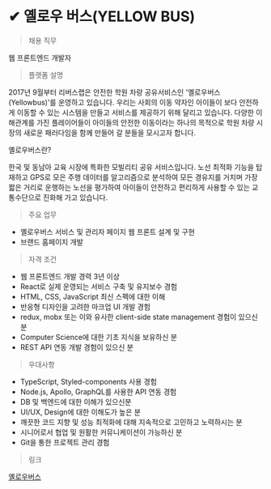 # ✔ 옐로우 버스(YELLOW BUS)

> 채용 직무

웹 프론트엔드 개발자

> 플랫폼 설명

2017년 9월부터 리버스랩은 안전한 학원 차량 공유서비스인 '옐로우버스(Yellowbus)'를 운영하고 있습니다. 우리는 사회의 이동 약자인 아이들이 보다 안전하게 이동할 수 있는 시스템을 만들고 서비스를 제공하기 위해 달리고 있습니다. 다양한 이해관계를 가진 플레이어들이 아이들의 안전한 이동이라는 하나의 목적으로 학원 차량 시장의 새로운 패러다임을 함께 만들어 갈 분들을 모시고자 합니다.


옐로우버스란?

한국 및 동남아 교육 시장에 특화한 모빌리티 공유 서비스입니다. 노선 최적화 기능을 탑재하고 GPS로 모은 주행 데이터를 알고리즘으로 분석하여 모든 경유지를 거치며 가장 짧은 거리로 운행하는 노선을 평가하여 아이들이 안전하고 편리하게 사용할 수 있는 교통수단으로 진화해 가고 있습니다.

> 주요 업무

- 옐로우버스 서비스 및 관리자 페이지 웹 프론트 설계 및 구현
- 브랜드 홈페이지 개발

> 자격 조건
  
- 웹 프론트엔드 개발 경력 3년 이상
- React로 실제 운영되는 서비스 구축 및 유지보수 경험
- HTML, CSS, JavaScript 최신 스펙에 대한 이해
- 반응형 디자인을 고려한 마크업 UI 개발 경험
- redux, mobx 또는 이와 유사한 client-side state management 경험이 있으신 분
- Computer Science에 대한 기초 지식을 보유하신 분
- REST API 연동 개발 경험이 있으신 분

> 우대사항

- TypeScript, Styled-components 사용 경험
- Node.js, Apollo, GraphQL를 사용한 API 연동 경험
- DB 및 백엔드에 대한 이해가 있으신분
- UI/UX, Design에 대한 이해도가 높은 분
- 깨끗한 코드 지향 및 성능 최적화에 대해 지속적으로 고민하고 노력하시는 분
- 시니어로서 협업 및 원활한 커뮤니케이션이 가능하신 분
- Git을 통한 프로젝트 관리 경험

> 링크

[옐로우버스](https://yellowbus.services/)
